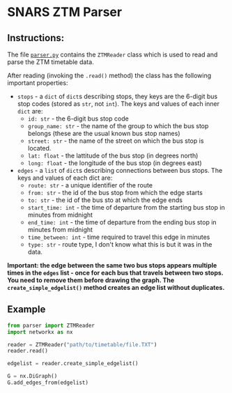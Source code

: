 # SNARS ZTM Parser

## Instructions:

The file [`parser.py`](parser.py) contains the `ZTMReader` class which is used to read and parse the ZTM timetable data.

After reading (invoking the `.read()` method) the class has the following important properties:

- `stops` - a `dict` of `dict`s describing stops, they keys are the 6-digit bus stop codes (stored as `str`, not `int`). The keys and values of each inner `dict` are:
    - `id: str` - the 6-digit bus stop code
    - `group_name: str` - the name of the group to which the bus stop belongs (these are the usual known bus stop names)
    - `street: str` - the name of the street on which the bus stop is located.
    - `lat: float` - the lattitude of the bus stop (in degrees north)
    - `long: float` - the longitude of the bus stop (in degrees east)
- `edges` - a `list` of `dict`s describing connections between bus stops. The keys and values of each dict are:
    - `route: str` - a unique identifier of the route
    - `from: str` - the id of the bus stop from which the edge starts
    - `to: str` - the id of the  bus sto at which the edge ends
    - `start_time: int` - the time of departure from the starting bus stop in minutes from midnight
    - `end_time: int` - the time of departure from the ending bus stop in minutes from midnight
    - `time_between: int` - time required to travel this edge in minutes
    - `type: str` - route type, I don't know what this is but it was in the data.

**Important: the edge between the same two bus stops appears multiple times in the `edges` list - once for each bus that travels between two stops. You need to remove them before drawing the graph. The `create_simple_edgelist()` method creates an edge list without duplicates.**

## Example

```python
from parser import ZTMReader
import networkx as nx

reader = ZTMReader("path/to/timetable/file.TXT")
reader.read()

edgelist = reader.create_simple_edgelist()

G = nx.DiGraph()
G.add_edges_from(edgelist)
```
